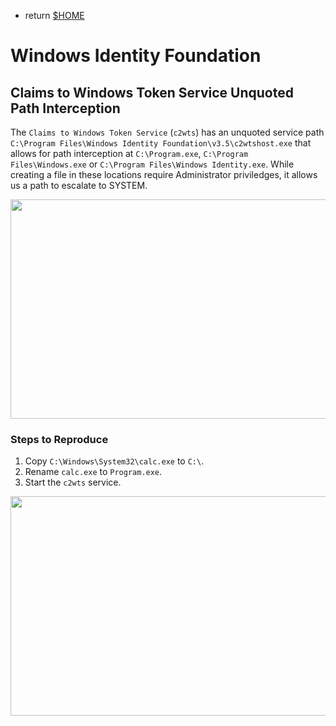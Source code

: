
- return [$HOME](https://spacecow99.github.io/)

# Windows Identity Foundation

## Claims to Windows Token Service Unquoted Path Interception

The `Claims to Windows Token Service` (`c2wts`) has an unquoted service path `C:\Program Files\Windows Identity Foundation\v3.5\c2wtshost.exe` that allows for path interception at `C:\Program.exe`, `C:\Program Files\Windows.exe` or `C:\Program Files\Windows Identity.exe`. While creating a file in these locations require Administrator priviledges, it allows us a path to escalate to SYSTEM.

<img src="https://spacecow99.github.io/path-interception/windows-identity-foundation/c2wts_service_path.PNG" width="573" height="351" />

### Steps to Reproduce

1. Copy `C:\Windows\System32\calc.exe` to `C:\`.
2. Rename `calc.exe` to `Program.exe`.
3. Start the `c2wts` service.

<img src="https://spacecow99.github.io/path-interception/windows-identity-foundation/c2wts_program_process.PNG" width="548" height="351" />
